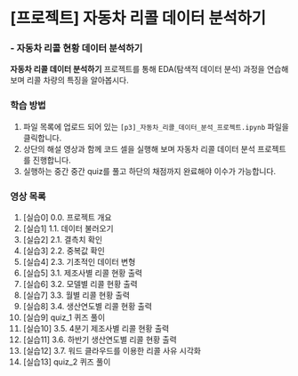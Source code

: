 # [프로젝트] 자동차 리콜 데이터 분석하기
### - 자동차 리콜 현황 데이터 분석하기
**자동차 리콜 데이터 분석하기** 프로젝트를 통해 EDA(탐색적 데이터 분석) 과정을 연습해보며 리콜 차량의 특징을 알아봅시다.

### 학습 방법

1. 파일 목록에 업로드 되어 있는 `[p3]_자동차_리콜_데이터_분석_프로젝트.ipynb` 파일을 클릭합니다.
2. 상단의 해설 영상과 함께 코드 셀을 실행해 보며 자동차 리콜 데이터 분석 프로젝트를 진행합니다.
3. 실행하는 중간 중간 quiz를 풀고 하단의 채점까지 완료해야 이수가 가능합니다.

### 영상 목록

1. [실습0] 0.0. 프로젝트 개요
2. [실습1] 1.1. 데이터 불러오기
3. [실습2] 2.1. 결측치 확인
4. [실습3] 2.2. 중복값 확인
5. [실습4] 2.3. 기초적인 데이터 변형
6. [실습5] 3.1. 제조사별 리콜 현황 출력
7. [실습6] 3.2. 모델별 리콜 현황 출력
8. [실습7] 3.3. 월별 리콜 현황 출력
9. [실습8] 3.4. 생산연도별 리콜 현황 출력
10. [실습9] quiz_1 퀴즈 풀이
11. [실습10] 3.5. 4분기 제조사별 리콜 현황 출력
12. [실습11] 3.6. 하반기 생산연도별 리콜 현황 출력
13. [실습12] 3.7. 워드 클라우드를 이용한 리콜 사유 시각화
14. [실습13] quiz_2 퀴즈 풀이
